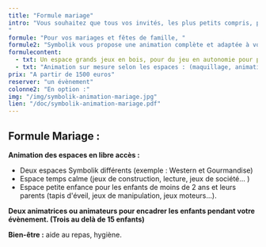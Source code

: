 ```yaml
---
title: "Formule mariage"
intro: "Vous souhaitez que tous vos invités, les plus petits compris, passent une journée mémorable ? 
"
formule: "Pour vos mariages et fêtes de famille, "
formule2: "Symbolik vous propose une animation complète et adaptée à votre événement !"
formulecontent:
  - txt: Un espace grands jeux en bois, pour du jeu en autonomie pour petits et grands.
  - txt: "Animation sur mesure selon les espaces : (maquillage, animation loisirs créatifs, animation découverte en immersion dans le décor...)"
prix: "A partir de 1500 euros"
reserver: "un évènement"
colonne2: "En option :"
img: "/img/symbolik-animation-mariage.jpg"
lien: "/doc/symbolik-animation-mariage.pdf"
---
```

<!--## Un rendez-vous préalable :
Quels sont vos envies ? Quelles activités pour vos invités ? Quels besoins ?
Nous élaborons ensemble l'animation pour qu'elle corresponde au mieux à vos attentes.

## Le jour J :

**Installation :** Les animatrices et le matériel ludique arrivent sur le lieu 1h30 avant le début de l'animation.-->

## Formule Mariage : 

**Animation des espaces en libre accès :**  

- Deux espaces Symbolik différents (exemple : Western et Gourmandise)
- Espace temps calme (jeux de construction, lecture, jeux de société... )
- Espace petite enfance pour les enfants de moins de 2 ans et leurs parents (tapis d'éveil, jeux de manipulation, jeux moteurs...).

**Deux animatrices ou animateurs pour encadrer les enfants pendant votre évènement. (Trois au delà de 15 enfants)**

**Bien-être :** aide au repas, hygiène.